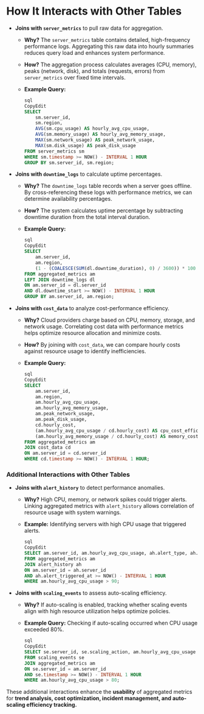 # How It Interacts with Other Tables

- **Joins with `server_metrics`** to pull raw data for aggregation.
    - **Why?** The `server_metrics` table contains detailed, high-frequency performance logs. Aggregating this raw data into hourly summaries reduces query load and enhances system performance.
    - **How?** The aggregation process calculates averages (CPU, memory), peaks (network, disk), and totals (requests, errors) from `server_metrics` over fixed time intervals.
    - **Example Query:**
        
        ```sql
        sql
        CopyEdit
        SELECT
            sm.server_id,
            sm.region,
            AVG(sm.cpu_usage) AS hourly_avg_cpu_usage,
            AVG(sm.memory_usage) AS hourly_avg_memory_usage,
            MAX(sm.network_usage) AS peak_network_usage,
            MAX(sm.disk_usage) AS peak_disk_usage
        FROM server_metrics sm
        WHERE sm.timestamp >= NOW() - INTERVAL 1 HOUR
        GROUP BY sm.server_id, sm.region;
        
        ```
        
- **Joins with `downtime_logs`** to calculate uptime percentages.
    - **Why?** The `downtime_logs` table records when a server goes offline. By cross-referencing these logs with performance metrics, we can determine availability percentages.
    - **How?** The system calculates uptime percentage by subtracting downtime duration from the total interval duration.
    - **Example Query:**
        
        ```sql
        sql
        CopyEdit
        SELECT
            am.server_id,
            am.region,
            (1 - (COALESCE(SUM(dl.downtime_duration), 0) / 3600)) * 100 AS uptime_percentage
        FROM aggregated_metrics am
        LEFT JOIN downtime_logs dl
        ON am.server_id = dl.server_id
        AND dl.downtime_start >= NOW() - INTERVAL 1 HOUR
        GROUP BY am.server_id, am.region;
        
        ```
        
- **Joins with `cost_data`** to analyze cost-performance efficiency.
    - **Why?** Cloud providers charge based on CPU, memory, storage, and network usage. Correlating cost data with performance metrics helps optimize resource allocation and minimize costs.
    - **How?** By joining with `cost_data`, we can compare hourly costs against resource usage to identify inefficiencies.
    - **Example Query:**
        
        ```sql
        sql
        CopyEdit
        SELECT
            am.server_id,
            am.region,
            am.hourly_avg_cpu_usage,
            am.hourly_avg_memory_usage,
            am.peak_network_usage,
            am.peak_disk_usage,
            cd.hourly_cost,
            (am.hourly_avg_cpu_usage / cd.hourly_cost) AS cpu_cost_efficiency,
            (am.hourly_avg_memory_usage / cd.hourly_cost) AS memory_cost_efficiency
        FROM aggregated_metrics am
        JOIN cost_data cd
        ON am.server_id = cd.server_id
        WHERE cd.timestamp >= NOW() - INTERVAL 1 HOUR;
        
        ```
        

### **Additional Interactions with Other Tables**

- **Joins with `alert_history`** to detect performance anomalies.
    - **Why?** High CPU, memory, or network spikes could trigger alerts. Linking aggregated metrics with `alert_history` allows correlation of resource usage with system warnings.
    - **Example:** Identifying servers with high CPU usage that triggered alerts.
        
        ```sql
        sql
        CopyEdit
        SELECT am.server_id, am.hourly_avg_cpu_usage, ah.alert_type, ah.alert_status
        FROM aggregated_metrics am
        JOIN alert_history ah
        ON am.server_id = ah.server_id
        AND ah.alert_triggered_at >= NOW() - INTERVAL 1 HOUR
        WHERE am.hourly_avg_cpu_usage > 90;
        
        ```
        
- **Joins with `scaling_events`** to assess auto-scaling efficiency.
    - **Why?** If auto-scaling is enabled, tracking whether scaling events align with high resource utilization helps optimize policies.
    - **Example Query:** Checking if auto-scaling occurred when CPU usage exceeded 80%.
        
        ```sql
        sql
        CopyEdit
        SELECT se.server_id, se.scaling_action, am.hourly_avg_cpu_usage
        FROM scaling_events se
        JOIN aggregated_metrics am
        ON se.server_id = am.server_id
        AND se.timestamp >= NOW() - INTERVAL 1 HOUR
        WHERE am.hourly_avg_cpu_usage > 80;
        
        ```
        

These additional interactions enhance the **usability** of aggregated metrics for **trend analysis, cost optimization, incident management, and auto-scaling efficiency tracking.**